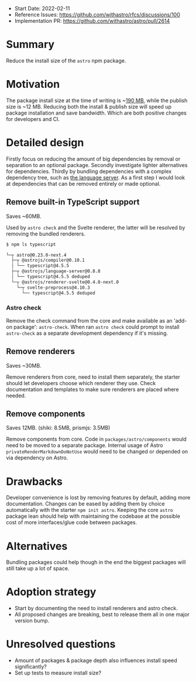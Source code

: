 - Start Date: 2022-02-11
- Reference Issues: https://github.com/withastro/rfcs/discussions/100
- Implementation PR: https://github.com/withastro/astro/pull/2614

# Summary

Reduce the install size of the `astro` npm package.

# Motivation

The package install size at the time of writing is ~[190 MB](https://packagephobia.com/result?p=astro), while the publish size is ~12 MB. Reducing both the install & publish size will speed up package installation and save bandwidth. Which are both positive changes for developers and CI.

# Detailed design

Firstly focus on reducing the amount of big dependencies by removal or separation to an optional package. Secondly investigate lighter alternatives for dependencies. Thirdly by bundling dependencies with a complex dependency tree, such as [the language server](https://github.com/withastro/astro/issues/1728).
As a first step I would look at dependencies that can be removed entirely or made optional.

## Remove built-in TypeScript support
Saves ~60MB.

Used by `astro check` and the Svelte renderer, the latter will be resolved by removing the bundled renderers.

```sh
$ npm ls typescript

└─┬ astro@0.23.0-next.4
  ├─┬ @astrojs/compiler@0.10.1
  │ └── typescript@4.5.5
  ├─┬ @astrojs/language-server@0.8.8
  │ └── typescript@4.5.5 deduped
  └─┬ @astrojs/renderer-svelte@0.4.0-next.0
    └─┬ svelte-preprocess@4.10.3
      └── typescript@4.5.5 deduped
```

### Astro check
Remove the check command from the core and make available as an 'add-on package': `astro-check`. When ran `astro check` could prompt to install `astro-check` as a separate development dependency if it's missing.

## Remove renderers
Saves ~30MB.

Remove renderers from core, need to install them separately, the starter should let developers choose which renderer they use. Check documentation and templates to make sure renderers are placed where needed.

## Remove components
Saves 12MB. (shiki: 8.5MB, prismjs: 3.5MB)

Remove components from core. Code in `packages/astro/components` would need to be moved to a separate package. Internal usage of Astro `privateRenderMarkdownDoNotUse` would need to be changed or depended on via dependency on Astro.

# Drawbacks

Developer convenience is lost by removing features by default, adding more documentation. Changes can be eased by adding them by choice automatically with the starter `npm init astro`. Keeping the core `astro` package lean should help with maintaining the codebase at the possible cost of more interfaces/glue code between packages.

# Alternatives

Bundling packages could help though in the end the biggest packages will still take up a lot of space.

# Adoption strategy

- Start by documenting the need to install renderers and astro check.
- All proposed changes are breaking, best to release them all in one major version bump.

# Unresolved questions
- Amount of packages & package depth also influences install speed significantly?
- Set up tests to measure install size?
